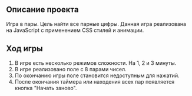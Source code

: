 ## Описание проекта

Игра в пары. Цель найти все парные цифры.
Данная игра реализована на JavaScript с применением CSS стилей и анимации.

## Ход игры

1. В игре есть несколько режимов сложности. На 1, 2 и 3 минуты.
2. В игре реализовано поле с 8 парами чисел.
3. По окончанию игры поле становится недоступным для нажатий.
4. После окончания таймера или находения всех пар появляется кнопка "Начать заново".
